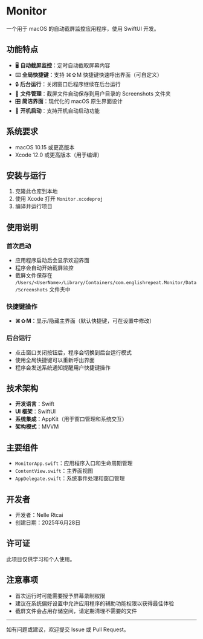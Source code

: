 # Monitor

一个用于 macOS 的自动截屏监控应用程序，使用 SwiftUI 开发。

## 功能特点

- 🖥️ **自动截屏监控**：定时自动截取屏幕内容
- ⌨️ **全局快捷键**：支持 ⌘⇧M 快捷键快速呼出界面（可自定义）
- 🔒 **后台运行**：关闭窗口后程序继续在后台运行
- 📁 **文件管理**：截屏文件自动保存到用户目录的 Screenshots 文件夹
- 🎛️ **简洁界面**：现代化的 macOS 原生界面设计
- 🚀 **开机启动**：支持开机自动启动功能

## 系统要求

- macOS 10.15 或更高版本
- Xcode 12.0 或更高版本（用于编译）

## 安装与运行

1. 克隆此仓库到本地
2. 使用 Xcode 打开 `Monitor.xcodeproj`
3. 编译并运行项目

## 使用说明

### 首次启动
- 应用程序启动后会显示欢迎界面
- 程序会自动开始截屏监控
- 截屏文件保存在 `/Users/<UserName>/Library/Containers/com.englishrepeat.Monitor/Data/Screenshots` 文件夹中

### 快捷键操作
- **⌘⇧M**：显示/隐藏主界面（默认快捷键，可在设置中修改）

### 后台运行
- 点击窗口关闭按钮后，程序会切换到后台运行模式
- 使用全局快捷键可以重新呼出界面
- 程序会发送系统通知提醒用户快捷键操作

## 技术架构

- **开发语言**：Swift
- **UI 框架**：SwiftUI
- **系统集成**：AppKit（用于窗口管理和系统交互）
- **架构模式**：MVVM

## 主要组件

- `MonitorApp.swift`：应用程序入口和生命周期管理
- `ContentView.swift`：主界面视图
- `AppDelegate.swift`：系统事件处理和窗口管理

## 开发者

- 开发者：Nelle Rtcai
- 创建日期：2025年6月28日

## 许可证

此项目仅供学习和个人使用。

## 注意事项

- 首次运行时可能需要授予屏幕录制权限
- 建议在系统偏好设置中允许应用程序的辅助功能权限以获得最佳体验
- 截屏文件会占用存储空间，请定期清理不需要的文件

---

如有问题或建议，欢迎提交 Issue 或 Pull Request。 